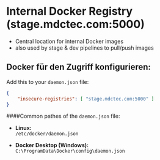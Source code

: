 # Internal Docker Registry  (stage.mdctec.com:5000)

* Central location for internal Docker images
* also used by stage & dev pipelines to pull/push images

## Docker für den Zugriff konfigurieren:
Add this to your `daemon.json` file:
```json
{
    "insecure-registries": [ "stage.mdctec.com:5000" ]
}
```

####Common pathes of the `daemon.json` file:

* **Linux:**  
  `/etc/docker/daemon.json`

* **Docker Desktop (Windows):**  
  `C:\ProgramData\Docker\config\daemon.json`
